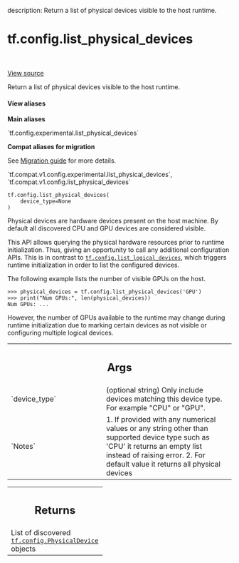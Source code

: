 description: Return a list of physical devices visible to the host runtime.

<div itemscope itemtype="http://developers.google.com/ReferenceObject">
<meta itemprop="name" content="tf.config.list_physical_devices" />
<meta itemprop="path" content="Stable" />
</div>

# tf.config.list_physical_devices

<!-- Insert buttons and diff -->

<table class="tfo-notebook-buttons tfo-api nocontent" align="left">

</table>

<a target="_blank" class="external" href="/code/stable/tensorflow/python/framework/config.py">View source</a>



Return a list of physical devices visible to the host runtime.


<section class="expandable">
  <h4 class="showalways">View aliases</h4>
  <p>
<b>Main aliases</b>
<p>`tf.config.experimental.list_physical_devices`</p>

<b>Compat aliases for migration</b>
<p>See
<a href="https://www.tensorflow.org/guide/migrate">Migration guide</a> for
more details.</p>
<p>`tf.compat.v1.config.experimental.list_physical_devices`, `tf.compat.v1.config.list_physical_devices`</p>
</p>
</section>

<pre class="devsite-click-to-copy prettyprint lang-py tfo-signature-link">
<code>tf.config.list_physical_devices(
    device_type=None
)
</code></pre>



<!-- Placeholder for "Used in" -->

Physical devices are hardware devices present on the host machine. By default
all discovered CPU and GPU devices are considered visible.

This API allows querying the physical hardware resources prior to runtime
initialization. Thus, giving an opportunity to call any additional
configuration APIs. This is in contrast to <a href="../../tf/config/list_logical_devices.md"><code>tf.config.list_logical_devices</code></a>,
which triggers runtime initialization in order to list the configured devices.

The following example lists the number of visible GPUs on the host.

```
>>> physical_devices = tf.config.list_physical_devices('GPU')
>>> print("Num GPUs:", len(physical_devices))
Num GPUs: ...
```

However, the number of GPUs available to the runtime may change during runtime
initialization due to marking certain devices as not visible or configuring
multiple logical devices.

<!-- Tabular view -->
 <table class="responsive fixed orange">
<colgroup><col width="214px"><col></colgroup>
<tr><th colspan="2"><h2 class="add-link">Args</h2></th></tr>

<tr>
<td>
`device_type`<a id="device_type"></a>
</td>
<td>
(optional string) Only include devices matching this device
type. For example "CPU" or "GPU".
</td>
</tr><tr>
<td>
`Notes`<a id="Notes"></a>
</td>
<td>
1. If provided with any numerical values or any string other than
supported device type such as 'CPU' it returns an empty list instead of
raising error. 2. For default value it returns all physical devices
</td>
</tr>
</table>



<!-- Tabular view -->
 <table class="responsive fixed orange">
<colgroup><col width="214px"><col></colgroup>
<tr><th colspan="2"><h2 class="add-link">Returns</h2></th></tr>
<tr class="alt">
<td colspan="2">
List of discovered <a href="../../tf/config/PhysicalDevice.md"><code>tf.config.PhysicalDevice</code></a> objects
</td>
</tr>

</table>

